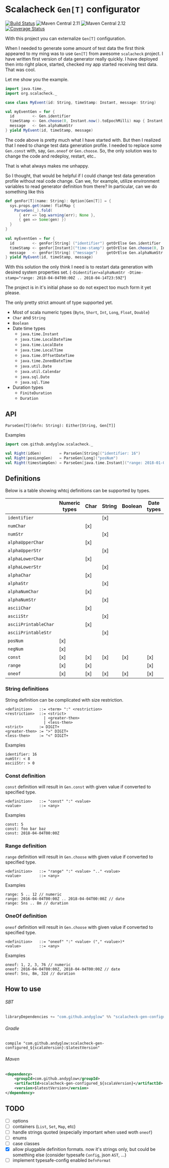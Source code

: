 # Scalacheck `Gen[T]` configurator

[![Build Status](https://travis-ci.org/andyglow/scalacheck-gen-configured.svg)](https://travis-ci.org/andyglow/scalacheck-gen-configured)
![Maven Central 2.11](https://img.shields.io/maven-central/v/com.github.andyglow/scalacheck-gen-configured_2.11.svg)
![Maven Central 2.12](https://img.shields.io/maven-central/v/com.github.andyglow/scalacheck-gen-configured_2.12.svg)
[![Coverage Status](https://coveralls.io/repos/github/andyglow/scalacheck-gen-configured/badge.svg?branch=master)](https://coveralls.io/github/andyglow/scalacheck-gen-configured?branch=master)

With this project you can externalize `Gen[T]` configuration. 

When I needed to generate some amount of test data the first think appeared to my ming was to use `Gen[T]` 
from awesome `scalacheck` project. I have written first version of data generator really quickly. I have deployed then
into right place, started, checked my app started receiving test data. That was cool. 

Let me show you the example.

```scala
import java.time._
import org.scalacheck._

case class MyEvent(id: String, timeStamp: Instant, message: String)

val myEventGen = for {
  id        <- Gen.identifier
  timeStamp <- Gen.choose(0, Instant.now().toEpochMilli) map { Instant.ofEpochMilli }
  message   <- Gen.alphaNumStr
} yield MyEvent(id, timeStamp, message)
```       
The code above is pretty much what I have started with.
But then I realized that I need to change test data generation profile. I needed to replace some `Gen.const` with, 
say, `Gen.oneof` or `Gen.choose`. So, the only solution was to change the code and redeploy, restart, etc..

That is what always makes me unhappy.
 
So I thought, that would be helpful if I could change test data generation profile without real code change. 
Can we, for example, utilize environment variables to read generator definition from there?
In particular, can we do something like this
```scala
def genFor[T](name: String): Option[Gen[T]] = {
  sys.props.get(name) flatMap {
    ParseGen(_).fold(
      { err => log.warning(err); None },
      { gen => Some(gen) })
  }
}
    
val myEventGen = for {
  id        <- genFor[String] ("identifier") getOrElse Gen.identifier
  timeStamp <- genFor[Instant]("time-stamp") getOrElse Gen.choose(0, Instant.now().toEpochMilli) map { Instant.ofEpochMilli }
  message   <- genFor[String] ("message")    getOrElse Gen.alphaNumStr
} yield MyEvent(id, timeStamp, message)
```   

With this solution the only think I need is to restart data generation with desired system properties set. 
(`-Didentifier=alphaNumStr -Dtime-stamp="range: 2018-04-04T00:00Z .. 2018-04-14T23:59Z"`) 

The project is in it's initial phase so do not expect too much form it yet please.

The only pretty strict amount of type supported yet.
- Most of scala numeric types (`Byte`, `Short`, `Int`, `Long`, `Float`, `Double`)
- `Char` and `String`
- `Boolean`
- Date time types 
    - `java.time.Instant`
    - `java.time.LocalDateTime`
    - `java.time.LocalDate`
    - `java.time.LocalTime`
    - `java.time.OffsetDateTime`
    - `java.time.ZonedDateTime`
    - `java.util.Date`
    - `java.util.Calendar`
    - `java.sql.Date`
    - `java.sql.Time`
- Duration types
    - `FiniteDuration`
    - `Duration`

## API
`ParseGen[T](defn: String): Either[String, Gen[T]]`

Examples
```scala
import com.github.andyglow.scalacheck._

val Right(idGen)        = ParseGen[String]("identifier: 16")
val Right(posLongGen)   = ParseGen[Long]("posNum")
val Right(timestampGen) = ParseGen[java.time.Instant]("range: 2018-01-01T00:00Z .. 2018-12-31T23:59Z")
```
    
## Definitions
Below is a table showing whtcj definitions can be supported by types.  

|                      | Numeric types | Char | String | Boolean | Date types | Duration |
| -------------------- | ------------- | ---- | ------ | ------- | ---------- | -------- |
| `identifier`         |               |      | [x]    |         |            |          |
| `numChar`            |               | [x]  |        |         |            |          |
| `numStr`             |               |      | [x]    |         |            |          |
| `alphaUpperChar`     |               | [x]  |        |         |            |          |
| `alphaUpperStr`      |               |      | [x]    |         |            |          |
| `alphaLowerChar`     |               | [x]  |        |         |            |          |
| `alphaLowerStr`      |               |      | [x]    |         |            |          |
| `alphaChar`          |               | [x]  |        |         |            |          |
| `alphaStr`           |               |      | [x]    |         |            |          |
| `alphaNumChar`       |               | [x]  |        |         |            |          |
| `alphaNumStr`        |               |      | [x]    |         |            |          |
| `asciiChar`          |               | [x]  |        |         |            |          |
| `asciiStr`           |               |      | [x]    |         |            |          |
| `asciiPrintableChar` |               | [x]  |        |         |            |          |
| `asciiPrintableStr`  |               |      | [x]    |         |            |          |
| `posNum`             | [x]           |      |        |         |            |          |
| `negNum`             | [x]           |      |        |         |            |          |
| `const`              | [x]           | [x]  | [x]    | [x]     | [x]        | [x]      |
| `range`              | [x]           | [x]  |        |         | [x]        | [x]      |
| `oneof`              | [x]           | [x]  | [x]    | [x]     | [x]        | [x]      |

### String definitions
String definition can be complicated with size restriction.

```
<definition>   ::= <term> ":" <restriction>
<restriction>  ::= <strict>
                 | <greater-then>
                 | <less-then>       
<strict>       := DIGIT+
<greater-then> := ">" DIGIT+
<less-then>    := "<" DIGIT+
```
Examples
```
identifier: 16
numStr: < 8
asciiStr: > 0
``` 

### Const definition
`const` definition will result in `Gen.const` with given value if converted to specified type.

```
<definition>   ::= "const" ":" <value>
<value>        ::= <any>
```

Examples
```
const: 5
const: foo bar baz
const: 2018-04-04T00:00Z
```  

### Range definition
`range` definition will result in `Gen.choose` with given value if converted to specified type.

```
<definition>   ::= "range" ":" <value> ".." <value>
<value>        ::= <any>
```
Examples
```
range: 5 .. 12 // numeric
range: 2016-04-04T00:00Z .. 2018-04-04T00:00Z // date
range: 5ns .. 8m // duration
```  

### OneOf definition
`oneof` definition will result in `Gen.choose` with given value if converted to specified type.

```
<definition>   ::= "oneof" ":" <value> ("," <value>)*
<value>        ::= <any>
```
Examples
```
oneof: 1, 2, 3, 76 // numeric
oneof: 2016-04-04T00:00Z, 2018-04-04T00:00Z // date
oneof: 5ns, 8m, 32d // duration
```  

## How to use

###### SBT
```scala
libraryDependencies += "com.github.andyglow" %% "scalacheck-gen-configured" % "$latestVersion"
```
###### Gradle
```
compile "com.github.andyglow:scalacheck-gen-configured_${scalaVersion}:$latestVersion"
```
###### Maven
```xml
<dependency>
    <groupId>com.github.andyglow</groupId>
    <artifactId>scalacheck-gen-configured_${scalaVersion}</artifactId>
    <version>$latestVersion</version>
</dependency>
```

## TODO
- [ ] options
- [ ] containers (`List`, `Set`, `Map`, etc)
- [ ] handle strings quoted (especially important when used woth `oneof`)
- [ ] enums
- [ ] case classes
- [x] allow pluggable definition formats. now it's strings only, but could be something else (consider typesafe `Config`, json `AST`, ...)
- [ ] implement typesafe-config enabled `DefnFormat`